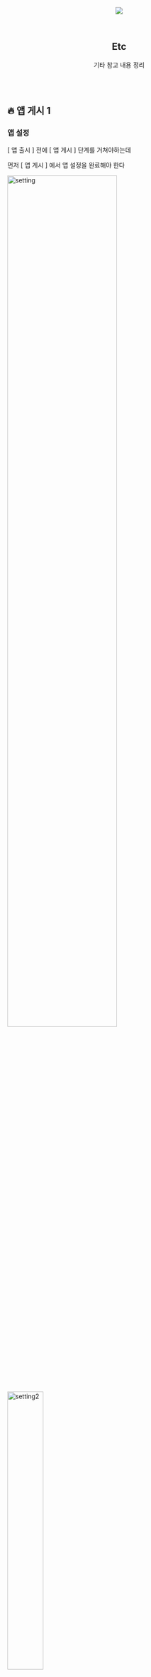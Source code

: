 <div align="center">
  <p>
    <img src="../README.assets/android.png">
  </p>
  <br>
  <h2>Etc</h2>
  <p>기타 참고 내용 정리</p>
  <br>
  <br>
</div>

## 🔥 앱 게시 1

### 앱 설정

[ 앱 출시 ] 전에 [ 앱 게시 ] 단계를 거쳐야하는데

먼저 [ 앱 게시 ] 에서 앱 설정을 완료해야 한다  

<img src="../README.assets/setting.png" alt="setting" align="center" width="70%" />

<img src="../README.assets/setting2.png" alt="setting2" align="center" width="40%" />

👉 앱 설정은 12개의 정보를 등록해야 한다

<br>

### 1. 개인정보처리방침 설정

<img src="../README.assets/setting3.png" alt="setting3" align="center" width="70%" />

👉 개인정보처리방침에 대한 내용이 포함된 URL을 추가해야 한다

URL을 만들기 위해 [ Google Sites ] 이용

✔️ https://sites.google.com 참고

✔️ https://www.youtube.com/watch?v=jZDpz3b7Zp4 참고

✔️ https://cafe.naver.com/technotealec/150 참고

✔️ https://www.privacy.go.kr/front/per/inf/perInfStep01.do 참고

<br>

<img src="../README.assets/setting4.png" alt="setting4" align="center" width="50%" />

👉 새 사이트 시작 - [ 빈 사이트 ] 클릭 

<img src="../README.assets/setting5.png" alt="setting5" align="center" width="70%" />

👉 [ 텍스트 상자 ] 클릭해서 내용 작성 후 [ 게시 ] 클릭

<img src="../README.assets/setting6.png" alt="setting6" align="center" width="50%" />

<img src="../README.assets/setting7.png" alt="setting7" align="center" width="60%" />

👉 게시한 링크 복사해서 등록하기

<br>

### 2. 앱 엑세스 권한

<img src="../README.assets/setting8.png" alt="setting8" align="center" width="60%" />

<img src="../README.assets/setting9.png" alt="setting9" align="center" width="60%" />

<img src="../README.assets/setting10.png" alt="setting10" align="center" width="60%" />

<br>

### 3. 광고

<img src="../README.assets/setting11.png" alt="setting11" align="center" width="60%" />

<br>

### 4. 콘텐츠 등급

<img src="../README.assets/setting12.png" alt="setting12" align="center" width="60%" />

<img src="../README.assets/setting13.png" alt="setting13" align="center" width="60%" />

<img src="../README.assets/setting14.png" alt="setting14" align="center" width="60%" />

<img src="../README.assets/setting15.png" alt="setting15" align="center" width="40%" />

👉 내용 작성하면 아래와 같이 요약이 나온다

<img src="../README.assets/setting16.png" alt="setting16" align="center" width="60%" />

<br>

### 5. 타겟층

<img src="../README.assets/setting17.png" alt="setting17" align="center" width="60%" />

<img src="../README.assets/setting18.png" alt="setting18" align="center" width="60%" />

<img src="../README.assets/setting19.png" alt="setting19" align="center" width="60%" />

<br>

### 6. 뉴스 앱

<img src="../README.assets/setting20.png" alt="setting20" align="center" width="50%" />

<br>

### 7. 코로나 19 접촉자 추적 앱 및 이력 앱

<img src="../README.assets/setting21.png" alt="setting21" align="center" width="60%" />

<br>

### 8. 데이터 보안

<img src="../README.assets/setting22.png" alt="setting22" align="center" width="60%" />

<img src="../README.assets/setting23.png" alt="setting23" align="center" width="60%" />

<img src="../README.assets/setting24.png" alt="setting24" align="center" width="60%" />

<br>

### 9. 정부 앱

<img src="../README.assets/setting25.png" alt="setting25" align="center" width="70%" />

<br>

### 10. 금융 기능

<img src="../README.assets/setting26.png" alt="setting26" align="center" width="50%" />

<img src="../README.assets/setting27.png" alt="setting27" align="center" width="50%" />

<img src="../README.assets/setting28.png" alt="setting28" align="center" width="50%" />

<br>

### 11. 앱 카테고리 선택 및 연락처 세부정보 제공

<img src="../README.assets/setting29.png" alt="setting29" align="center" width="70%" />

<img src="../README.assets/setting30.png" alt="setting30" align="center" width="60%" />

👉 앱 카테고리를 선택한다

<br>

<img src="../README.assets/setting31.png" alt="setting31" align="center" width="70%" />

<img src="../README.assets/setting32.png" alt="setting32" align="center" width="60%" />

<img src="../README.assets/setting33.png" alt="setting33" align="center" width="40%" />

👉 [ 수정 ] 클릭해서 이메일 입력

